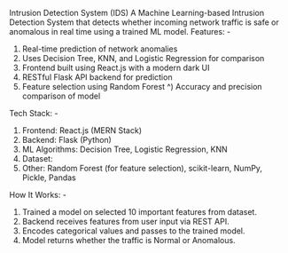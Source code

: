 Intrusion Detection System (IDS)
A Machine Learning-based Intrusion Detection System that detects whether incoming network traffic is safe or anomalous in real time using a trained ML model.
Features: -
1)	Real-time prediction of network anomalies
2)	Uses Decision Tree, KNN, and Logistic Regression for comparison
3)	Frontend built using React.js with a modern dark UI
4)	RESTful Flask API backend for prediction
5)	Feature selection using Random Forest ^) Accuracy and precision comparison of model

Tech Stack: -
1)	Frontend: React.js (MERN Stack)
2)	Backend: Flask (Python)
3)	ML Algorithms: Decision Tree, Logistic Regression, KNN
4)	Dataset:
5)	Other:  Random Forest (for feature selection), scikit-learn, NumPy, Pickle, Pandas


How It Works: -

1)	Trained a model on selected 10 important features from dataset.
2)	Backend receives features from user input via REST API.
3)	Encodes categorical values and passes to the trained model.
4)	Model returns whether the traffic is Normal or Anomalous.

